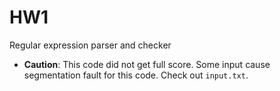 # HW1

Regular expression parser and checker

* **Caution**: This code did not get full score. Some input cause segmentation fault for this code. Check out `input.txt`.
